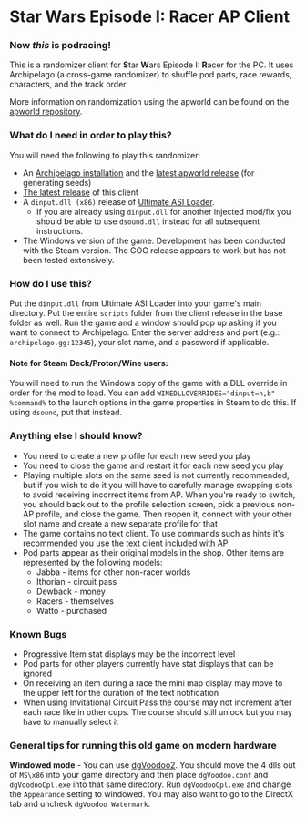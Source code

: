 # Star Wars Episode I: Racer AP Client

### Now ***this*** is podracing!

This is a randomizer client for **S**tar **W**ars Episode I: **R**acer for the PC. It uses Archipelago (a cross-game randomizer) to shuffle pod parts, race rewards, characters, and the track order.

More information on randomization using the apworld can be found on the [apworld repository](https://github.com/wcolding/SWR_apworld).

### What do I need in order to play this?
You will need the following to play this randomizer:
* An [Archipelago installation](https://github.com/ArchipelagoMW/Archipelago/releases) and the [latest apworld release](https://github.com/wcolding/SWR_apworld/releases) (for generating seeds)
* [The latest release](https://github.com/wcolding/SWR_AP_Client/releases) of this client
* A `dinput.dll (x86)` release of [Ultimate ASI Loader](https://github.com/ThirteenAG/Ultimate-ASI-Loader/releases).
	* If you are already using `dinput.dll` for another injected mod/fix you should be able to use `dsound.dll` instead for all subsequent instructions.
* The Windows version of the game. Development has been conducted with the Steam version. The GOG release appears to work but has not been tested extensively.

### How do I use this?
Put the `dinput.dll` from Ultimate ASI Loader into your game's main directory. Put the entire `scripts` folder from the client release in the base folder as well. Run the game and a window should pop up asking if you want to connect to Archipelago. Enter the server address and port (e.g.: `archipelago.gg:12345`), your slot name, and a password if applicable.

#### Note for Steam Deck/Proton/Wine users:
You will need to run the Windows copy of the game with a DLL override in order for the mod to load. You can add `WINEDLLOVERRIDES="dinput=n,b" %command%` to the launch options in the game properties in Steam to do this. If using `dsound`, put that instead.

### Anything else I should know?
* You need to create a new profile for each new seed you play
* You need to close the game and restart it for each new seed you play
* Playing multiple slots on the same seed is not currently recommended, but if you wish to do it you will have to carefully manage swapping slots to avoid receiving incorrect items from AP. When you're ready to switch, you should back out to the profile selection screen, pick a previous non-AP profile, and close the game. Then reopen it, connect with your other slot name and create a new separate profile for that
* The game contains no text client. To use commands such as hints it's recommended you use the text client included with AP
* Pod parts appear as their original models in the shop. Other items are represented by the following models:
	* Jabba - items for other non-racer worlds
	* Ithorian - circuit pass
	* Dewback - money
 	* Racers - themselves
	* Watto - purchased

### Known Bugs
* Progressive Item stat displays may be the incorrect level
* Pod parts for other players currently have stat displays that can be ignored
* On receiving an item during a race the mini map display may move to the upper left for the duration of the text notification
* When using Invitational Circuit Pass the course may not increment after each race like in other cups. The course should still unlock but you may have to manually select it

### General tips for running this old game on modern hardware
**Windowed mode** - You can use [dgVoodoo2](https://github.com/dege-diosg/dgVoodoo2/releases). You should move the 4 dlls out of `MS\x86` into your game directory and then place `dgVoodoo.conf` and `dgVoodooCpl.exe` into that same directory. Run `dgVoodooCpl.exe` and change the `Appearance` setting to windowed. You may also want to go to the DirectX tab and uncheck `dgVoodoo Watermark`.